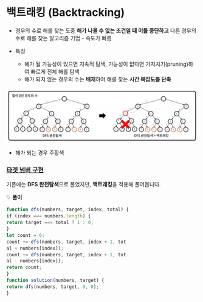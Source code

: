 # 백트래킹 (Backtracking)
- 경우의 수로 해를 찾는 도중 **해가 나올 수 없는 조건일 때 이를 중단하고** 다른 경우의 수로 해를 찾는 알고리즘 기법 - 속도가 빠름

- 특징
  - 해가 될 가능성이 있으면 지속적 탐색, 가능성이 없다면 가지치기(pruning)하여 빠르게 전체 해를 탐색
  - 해가 되지 않는 경우의 수는 **배재**하여 해를 찾는 **시간 복잡도를 단축**

![](./images/backtracking.png)
- 해가 되는 경우 주황색



###  [타겟 넘버 구현](https://programmers.co.kr/learn/courses/30/lessons/43165)
기존에는 **DFS 완전탐색**으로 풀었지만, **백트래킹**을 적용해 풀어봅니다.

✨ **풀이**

```javascript
function dfs(numbers, target, index, total) {
if (index === numbers.length) {
return target === total ? 1 : 0;
}
let count = 0;
count += dfs(numbers, target, index + 1, tot
al + numbers[index]);
count += dfs(numbers, target, index + 1, tot
al - numbers[index]);
return count;
}
function solution(numbers, target) {
return dfs(numbers, target, 0, 0);
}
```

